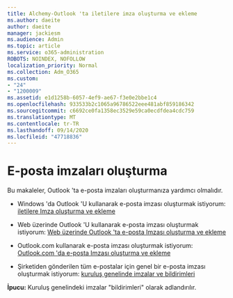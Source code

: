 ```yaml
---
title: Alchemy-Outlook 'ta iletilere imza oluşturma ve ekleme
ms.author: daeite
author: daeite
manager: jackiesm
ms.audience: Admin
ms.topic: article
ms.service: o365-administration
ROBOTS: NOINDEX, NOFOLLOW
localization_priority: Normal
ms.collection: Adm_O365
ms.custom:
- "24"
- "1200009"
ms.assetid: e1d1258b-6057-4ef9-ae67-f3e0e2bbe1c4
ms.openlocfilehash: 933533b2c1065a96786522eee481abf859186342
ms.sourcegitcommit: c6692ce0fa1358ec3529e59ca0ecdfdea4cdc759
ms.translationtype: MT
ms.contentlocale: tr-TR
ms.lasthandoff: 09/14/2020
ms.locfileid: "47718836"
---
```

# <a name="creating-email-signatures"></a>E-posta imzaları oluşturma

Bu makaleler, Outlook 'ta e-posta imzaları oluşturmanıza yardımcı olmalıdır.
  
- Windows 'da Outlook 'U kullanarak e-posta imzası oluşturmak istiyorum: [iletilere Imza oluşturma ve ekleme](https://support.office.com/article/8ee5d4f4-68fd-464a-a1c1-0e1c80bb27f2.aspx)
  
- Web üzerinde Outlook 'U kullanarak e-posta imzası oluşturmak istiyorum: [Web üzerinde Outlook 'ta e-posta Imzası oluşturma ve ekleme](https://support.office.com/article/5ff9dcfd-d3f1-447b-b2e9-39f91b074ea3.aspx)

- Outlook.com kullanarak e-posta imzası oluşturmak istiyorum: [Outlook.com 'da e-posta Imzası oluşturma ve ekleme](https://support.office.com/article/776d9006-abdf-444e-b5b7-a61821dff034.aspx)

- Şirketiden gönderilen tüm e-postalar için genel bir e-posta imzası oluşturmak istiyorum: [kuruluş genelinde imzalar ve bildirimleri](https://docs.microsoft.com/microsoft-365/admin/setup/create-signatures-and-disclaimers)

 **İpucu:** Kuruluş genelindeki imzalar "bildirimleri" olarak adlandırılır.
  